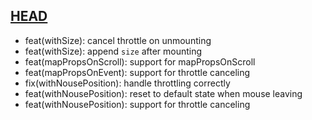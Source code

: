 ## [HEAD]

- feat(withSize): cancel throttle on unmounting
- feat(withSize): append `size` after mounting
- feat(mapPropsOnScroll): support for mapPropsOnScroll
- feat(mapPropsOnEvent): support for throttle canceling
- fix(withNousePosition): handle throttling correctly
- feat(withNousePosition): reset to default state when mouse leaving
- feat(withNousePosition): support for throttle canceling

[HEAD]: https://github.com/wuct/react-dom-utils/compare/latest...HEAD
